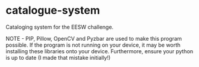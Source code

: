# catalogue-system
Cataloging system for the EESW challenge.

NOTE - PIP, Pillow, OpenCV and Pyzbar are used to make this program possible. If the program is not running on your device, it may be worth installing these libraries onto your device. Furthermore, ensure your python is up to date (I made that mistake initially!)
